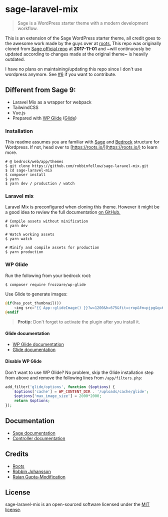# sage-laravel-mix

> Sage is a WordPress starter theme with a modern development workflow.

This is an extension of the Sage WordPress starter theme, all credit goes to the awesome work made by the guys over at [roots.](https://roots.io/) This repo was originally cloned from [Sage official repo](https://github.com/roots/sage) at **2017-11-01** and ~will continuously be updated according to changes made at the original theme~ is heavily outdated.

I have no plans on maintaining/updating this repo since I don't use wordpress anymore. See [#6](https://github.com/robbinworks/sage-laravel-mix/issues/6) if you want to contribute.

## Different from Sage 9:

* Laravel Mix as a wrapper for webpack
* TailwindCSS
* Vue.js
* Prepared with [WP Glide](https://github.com/wpup/glide) ([Glide](https://github.com/thephpleague/glide))

### Installation

This readme assumes you are familiar with [Sage](https://github.com/roots/sage) and [Bedrock](https://github.com/roots/bedrock) structure for Wordpress. If not, head over to [https://roots.io/](https://roots.io/) to learn more.

```shell
# @ bedrock/web/app/themes
$ git clone https://github.com/robbinfellow/sage-laravel-mix.git
$ cd sage-laravel-mix
$ composer install
$ yarn
$ yarn dev / production / watch
```

### Laravel mix

Laravel Mix is preconfigured when cloning this theme. However it might be a good idea to review the full documentation [on GitHub.](https://github.com/JeffreyWay/laravel-mix/tree/master/docs#readme)

```shell
# Compile assets without minification
$ yarn dev

# Watch working assets
$ yarn watch

# Minify and compile assets for production
$ yarn production
```

### WP Glide

Run the following from your bedrock root:

``` shell
$ composer require frozzare/wp-glide
```

Use Glide to generate images:

``` php
@if(has_post_thumbnail())
    <img src="{{ App::glideImage() }}?w=1200&h=675&fit=crop&fm=pjpg&q=60">
@endif
```

> **Protip:** Don't forget to activate the plugin after you install it.

#### Glide documentation
- [WP Glide documentation](https://github.com/wpup/glide#documentation)
- [Glide documentation](http://glide.thephpleague.com/)

#### Disable WP Glide

Don't want to use WP Glide? No problem, skip the Glide installation step from above and remove the following lines from `/app/filters.php`:

``` php
add_filter('glide/options', function ($options) {
    $options['cache'] = WP_CONTENT_DIR . '/uploads/cache/glide';
    $options['max_image_size'] = 2000*2000;
    return $options;
});
```

## Documentation

* [Sage documentation](https://roots.io/sage/docs/)
* [Controller documentation](https://github.com/soberwp/controller#usage)

## Credits

* [Roots](https://roots.io/)
* [Robbin Johansson](https://github.com/robbinfellow)
* [Rajan Gupta-Modification](https://wpcustom.in)

## License

sage-laravel-mix is an open-sourced software licensed under the [MIT license](http://opensource.org/licenses/MIT).
